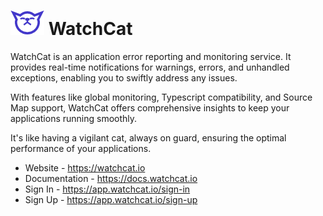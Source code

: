 # ![](https://github.com/WatchCatHQ/watchcat-assets/blob/main/watchcat_logo_tiny.png?raw=true) WatchCat


WatchCat is an application error reporting and monitoring service. It provides real-time notifications for warnings, errors, and unhandled exceptions, enabling you to swiftly address any issues.

With features like global monitoring, Typescript compatibility, and Source Map support, WatchCat offers comprehensive insights to keep your applications running smoothly.

It's like having a vigilant cat, always on guard, ensuring the optimal performance of your applications.

- Website - https://watchcat.io
- Documentation - https://docs.watchcat.io
- Sign In - https://app.watchcat.io/sign-in
- Sign Up - https://app.watchcat.io/sign-up
